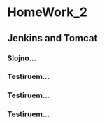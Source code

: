 # HomeWork_2

## Jenkins and Tomcat

### Slojno...

### Testiruem...

### Testiruem...

### Testiruem...
